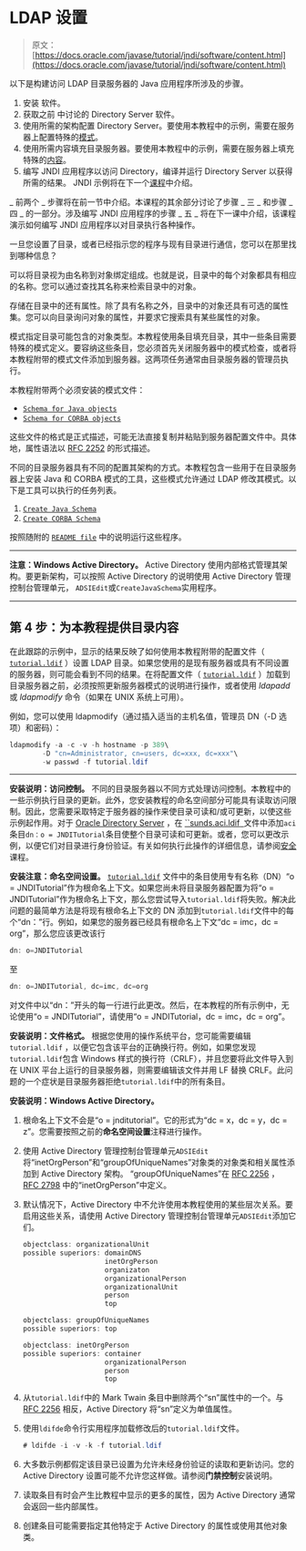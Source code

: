 # LDAP 设置

> 原文： [https://docs.oracle.com/javase/tutorial/jndi/software/content.html](https://docs.oracle.com/javase/tutorial/jndi/software/content.html)

以下是构建访问 LDAP 目录服务器的 Java 应用程序所涉及的步骤。

1.  安装 软件。
2.  获取之前 [](index.html#SERVER) 中讨论的 Directory Server 软件。
3.  使用所需的架构配置 Directory Server。要使用本教程中的示例，需要在服务器上配置特殊的[模式](#SCHEMA)。
4.  使用所需内容填充目录服务器。要使用本教程中的示例，需要在服务器上填充特殊的[内容](#LDIF)。
5.  编写 JNDI 应用程序以访问 Directory，编译并运行 Directory Server 以获得所需的结果。 JNDI 示例将在下一个[课程](../ops/index.html)中介绍。

_ 前两个 _ 步骤将在前一节中介绍。本课程的其余部分讨论了步骤 _ 三 _ 和步骤 _ 四 _ 的一部分。涉及编写 JNDI 应用程序的步骤 _ 五 _ 将在下一课中介绍，该课程演示如何编写 JNDI 应用程序以对目录执行各种操作。

一旦您设置了目录，或者已经指示您的程序与现有目录进行通信，您可以在那里找到哪种信息？

可以将目录视为由名称到对象绑定组成。也就是说，目录中的每个对象都具有相应的名称。您可以通过查找其名称来检索目录中的对象。

存储在目录中的还有属性。除了具有名称之外，目录中的对象还具有可选的属性集。您可以向目录询问对象的属性，并要求它搜索具有某些属性的对象。

模式指定目录可能包含的对象类型。本教程使用条目填充目录，其中一些条目需要特殊的模式定义。要容纳这些条目，您必须首先关闭服务器中的模式检查，或者将本教程附带的模式文件添加到服务器。这两项任务通常由目录服务器的管理员执行。

本教程附带两个必须安装的模式文件：

*   [`Schema for Java objects`](config/java.schema)
*   [`Schema for CORBA objects`](config/corba.schema)

这些文件的格式是正式描述，可能无法直接复制并粘贴到服务器配置文件中。具体地，属性语法以 [RFC 2252](http://www.ietf.org/rfc/rfc2252.txt) 的形式描述。

不同的目录服务器具有不同的配置其架构的方式。本教程包含一些用于在目录服务器上安装 Java 和 CORBA 模式的工具，这些模式允许通过 LDAP 修改其模式。以下是工具可以执行的任务列表。

1.  [`Create Java Schema`](config/CreateJavaSchema.java)
2.  [`Create CORBA Schema`](config/CreateCorbaSchema.java)

按照随附的 [`README file`](config/README-SCHEMA.TXT) 中的说明运行这些程序。

* * *

**注意：Windows Active Directory。** Active Directory 使用内部格式管理其架构。要更新架构，可以按照 Active Directory 的说明使用 Active Directory 管理控制台管理单元， `ADSIEdit`或`CreateJavaSchema`实用程序。

* * *

## 第 4 步：为本教程提供目录内容

在此跟踪的示例中，显示的结果反映了如何使用本教程附带的配置文件（ [`tutorial.ldif`](config/tutorial.ldif) ）设置 LDAP 目录。如果您使用的是现有服务器或具有不同设置的服务器，则可能会看到不同的结果。在将配置文件（ [`tutorial.ldif`](config/tutorial.ldif) ）加载到目录服务器之前，必须按照更新服务器模式的说明进行操作，或者使用 _ldapadd_ 或 _ldapmodify_ 命令（如果在 UNIX 系统上可用）。

例如，您可以使用 ldapmodify（通过插入适当的主机名值，管理员 DN（-D 选项）和密码）：

```java
ldapmodify -a -c -v -h hostname -p 389\
        -D "cn=Administrator, cn=users, dc=xxx, dc=xxx"\
        -w passwd -f tutorial.ldif

```

* * *

**安装说明：访问控制。** 不同的目录服务器以不同方式处理访问控制。本教程中的一些示例执行目录的更新。此外，您安装教程的命名空间部分可能具有读取访问限制。因此，您需要采取特定于服务器的操作来使目录可读和/或可更新，以使这些示例起作用。对于 [Oracle Directory Server](http://www.oracle.com/technetwork/testcontent/index-085178.html) ，在 [``sunds.aci.ldif` `](config/sunds.aci.ldif)文件中添加`aci`条目`dn：o = JNDITutorial`条目使整个目录可读和可更新。或者，您可以更改示例，以便它们对目录进行身份验证。有关如何执行此操作的详细信息，请参阅[安全](../ldap/security.html)课程。

**安装注意：命名空间设置。** [`tutorial.ldif`](config/tutorial.ldif) 文件中的条目使用专有名称（DN）“o = JNDITutorial”作为根命名上下文。如果您尚未将目录服务器配置为将“o = JNDITutorial”作为根命名上下文，那么您尝试导入`tutorial.ldif`将失败。解决此问题的最简单方法是将现有根命名上下文的 DN 添加到`tutorial.ldif`文件中的每个“dn：”行。例如，如果您的服务器已经具有根命名上下文“dc = imc，dc = org”，那么您应该更改该行

```java
dn: o=JNDITutorial

```

至

```java
dn: o=JNDITutorial, dc=imc, dc=org

```

对文件中以“dn：”开头的每一行进行此更改。然后，在本教程的所有示例中，无论使用“o = JNDITutorial”，请使用“o = JNDITutorial，dc = imc，dc = org”。

**安装说明：文件格式。** 根据您使用的操作系统平台，您可能需要编辑`tutorial.ldif` ，以便它包含该平台的正确换行符。例如，如果您发现`tutorial.ldif`包含 Windows 样式的换行符（CRLF），并且您要将此文件导入到在 UNIX 平台上运行的目录服务器，则需要编辑该文件并用 LF 替换 CRLF。此问题的一个症状是目录服务器拒绝`tutorial.ldif`中的所有条目。

**安装说明：Windows Active Directory。**

1.  根命名上下文不会是“o = jnditutorial”。它的形式为“dc = x，dc = y，dc = z”。您需要按照之前的**命名空间设置**注释进行操作。
2.  使用 Active Directory 管理控制台管理单元`ADSIEdit`将“inetOrgPerson”和“groupOfUniqueNames”对象类的对象类和相关属性添加到 Active Directory 架构。 “groupOfUniqueNames”在 [RFC 2256](http://www.ietf.org/rfc/rfc2256.txt) ， [RFC 2798](http://www.ietf.org/rfc/rfc2798.txt) 中的“inetOrgPerson”中定义。
3.  默认情况下，Active Directory 中不允许使用本教程使用的某些层次关系。要启用这些关系，请使用 Active Directory 管理控制台管理单元`ADSIEdit`添加它们。

    ```java
    objectclass: organizationalUnit
    possible superiors: domainDNS
                        inetOrgPerson
                        organizaton
                        organizationalPerson
                        organizationalUnit
                        person
                        top

    objectclass: groupOfUniqueNames
    possible superiors: top

    objectclass: inetOrgPerson
    possible superiors: container
                        organizationalPerson
                        person
                        top

    ```

4.  从`tutorial.ldif`中的 Mark Twain 条目中删除两个“sn”属性中的一个。与 [RFC 2256](http://www.ietf.org/rfc/rfc2256.txt) 相反，Active Directory 将“sn”定义为单值属性。
5.  使用`ldifde`命令行实用程序加载修改后的`tutorial.ldif`文件。

    ```java
    # ldifde -i -v -k -f tutorial.ldif

    ```

6.  大多数示例都假定该目录已设置为允许未经身份验证的读取和更新访问。您的 Active Directory 设置可能不允许您这样做。请参阅**门禁控制**安装说明。
7.  读取条目有时会产生比教程中显示的更多的属性，因为 Active Directory 通常会返回一些内部属性。
8.  创建条目可能需要指定其他特定于 Active Directory 的属性或使用其他对象类。